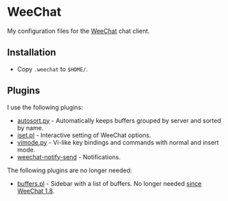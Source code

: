 WeeChat
=======

My configuration files for the [WeeChat](https://weechat.org/) chat client.

Installation
------------

* Copy `.weechat` to `$HOME/`.

Plugins
-------

I use the following plugins:

* [autosort.py](https://weechat.org/scripts/source/autosort.py.html/) -
  Automatically keeps buffers grouped by server and sorted by name.
* [iset.pl](https://weechat.org/scripts/source/iset.pl.html/) - Interactive
  setting of WeeChat options.
* [vimode.py](https://weechat.org/scripts/source/vimode.py.html/) - Vi-like key
  bindings and commands with normal and insert mode.
* [weechat-notify-send](https://github.com/s3rvac/weechat-notify-send) -
  Notifications.

The following plugins are no longer needed:

* [buffers.pl](https://weechat.org/scripts/source/buffers.pl.html/) - Sidebar
  with a list of buffers. No longer needed [since WeeChat
  1.8](https://weechat.org/files/releasenotes/ReleaseNotes-devel.html#v1.8_buflist_plugin).
